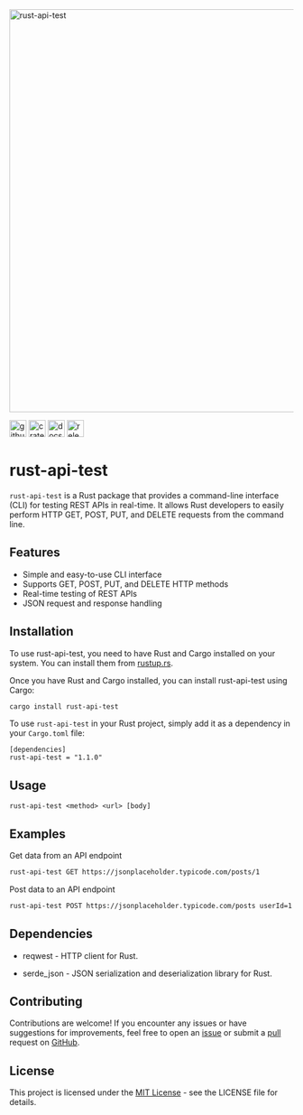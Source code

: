 <img  width="714"  alt="rust-api-test"  src="https://github.com/prasadjivane/rust-api-test/assets/26869583/10445b8d-7bbb-46a9-bfef-e49662a9176b">

[<img alt="github" src="https://img.shields.io/badge/Github-rust%20api%20test-blue" height="30">](https://github.com/prasadjivane/rust-api-test)
[<img alt="crates.io" src="https://img.shields.io/badge/crates.io-V1.1.1-green" height="30">](https://crates.io/crates/rust-api-test)
[<img alt="docs.rs" src="https://img.shields.io/badge/docs.rs-rust%20api%20test-orange" height="30">](https://docs.rs/crate/rust-api-test)
[<img alt="releases" src="https://img.shields.io/badge/Releases%20V1.1.1-8A2BE2" height="30">](https://github.com/prasadjivane/rust-api-test/releases)

  

# rust-api-test

`rust-api-test` is a Rust package that provides a command-line interface (CLI) for testing REST APIs in real-time. It allows Rust developers to easily perform HTTP GET, POST, PUT, and DELETE requests from the command line.

## Features

- Simple and easy-to-use CLI interface
- Supports GET, POST, PUT, and DELETE HTTP methods
- Real-time testing of REST APIs
- JSON request and response handling

## Installation

To use rust-api-test, you need to have Rust and Cargo installed on your system. You can install them from [rustup.rs](https://rustup.rs/).

Once you have Rust and Cargo installed, you can install rust-api-test using Cargo:

```bash
cargo install rust-api-test
```

To use `rust-api-test` in your Rust project, simply add it as a dependency in your `Cargo.toml` file:

```ssh
[dependencies]
rust-api-test = "1.1.0"
```

## Usage

`rust-api-test <method> <url> [body]`

## Examples

Get data from an API endpoint
```bash
rust-api-test GET https://jsonplaceholder.typicode.com/posts/1
```

Post data to an API endpoint
```bash
rust-api-test POST https://jsonplaceholder.typicode.com/posts userId=1 title="Test Title" body="Test Body"
```

## Dependencies

- reqwest - HTTP client for Rust.

- serde_json - JSON serialization and deserialization library for Rust.


## Contributing

Contributions are welcome! If you encounter any issues or have suggestions for improvements, feel free to open an [issue](https://github.com/prasadjivane/rust-api-test/issues) or submit a [pull](https://github.com/prasadjivane/rust-api-test/pulls) request on [GitHub](https://github.com/prasadjivane).


## License

This project is licensed under the [MIT License](https://github.com/prasadjivane/rust-api-test?tab=MIT-1-ov-file) - see the LICENSE file for details.